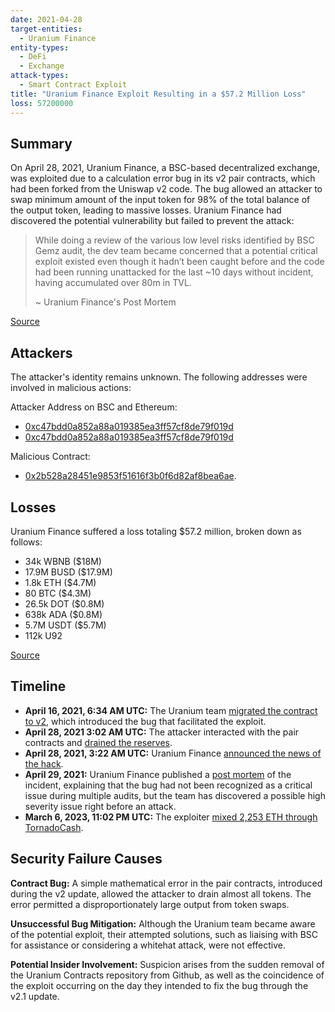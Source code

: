 ```yaml
---
date: 2021-04-28
target-entities:
  - Uranium Finance
entity-types:
  - DeFi
  - Exchange
attack-types:
  - Smart Contract Exploit
title: "Uranium Finance Exploit Resulting in a $57.2 Million Loss"
loss: 57200000
---
```


## Summary

On April 28, 2021, Uranium Finance, a BSC-based decentralized exchange, was exploited due to a calculation error bug in its v2 pair contracts, which had been forked from the Uniswap v2 code. The bug allowed an attacker to swap minimum amount of the input token for 98% of the total balance of the output token, leading to massive losses. Uranium Finance had discovered the potential vulnerability but failed to prevent the attack:

> While doing a review of the various low level risks identified by BSC Gemz audit, the dev team became concerned that a potential critical exploit existed even though it hadn’t been caught before and the code had been running unattacked for the last ~10 days without incident, having accumulated over 80m in TVL.
>
> ~ Uranium Finance's Post Mortem

[Source](https://bscscan.com/tx/0x5a504fe72ef7fc76dfeb4d979e533af4e23fe37e90b5516186d5787893c37991)

## Attackers

The attacker's identity remains unknown. The following addresses were involved in malicious actions:

Attacker Address on BSC and Ethereum:

- [0xc47bdd0a852a88a019385ea3ff57cf8de79f019d](https://bscscan.com/address/0xc47bdd0a852a88a019385ea3ff57cf8de79f019d)
- [0xc47bdd0a852a88a019385ea3ff57cf8de79f019d](https://etherscan.io/address/0xc47bdd0a852a88a019385ea3ff57cf8de79f019d)

Malicious Contract:

- [0x2b528a28451e9853f51616f3b0f6d82af8bea6ae](https://bscscan.com/address/0x2b528a28451e9853f51616f3b0f6d82af8bea6ae).

## Losses

Uranium Finance suffered a loss totaling $57.2 million, broken down as follows:

- 34k WBNB ($18M)
- 17.9M BUSD ($17.9M)
- 1.8k ETH ($4.7M)
- 80 BTC ($4.3M)
- 26.5k DOT ($0.8M)
- 638k ADA ($0.8M)
- 5.7M USDT ($5.7M)
- 112k U92

[Source](https://rekt.news/uranium-rekt/)

## Timeline

- **April 16, 2021, 6:34 AM UTC:** The Uranium team [migrated the contract to v2](https://bscscan.com/tx/0x86bd367b42afebef3eb2f5581b326c1c83f8dcf8acafa11e87087f0ec33c59f0), which introduced the bug that facilitated the exploit.
- **April 28, 2021 3:02 AM UTC:** The attacker interacted with the pair contracts and [drained the reserves](https://bscscan.com/tx/0x5a504fe72ef7fc76dfeb4d979e533af4e23fe37e90b5516186d5787893c37991).
- **April 28, 2021, 3:22 AM UTC:** Uranium Finance [announced the news of the hack](https://twitter.com/UraniumFinance/status/1387245696454041600).
- **April 29, 2021:** Uranium Finance published a [post mortem](https://uraniumfinance.medium.com/exploit-d3a88921531c) of the incident, explaining that the bug had not been recognized as a critical issue during multiple audits, but the team has discovered a possible high severity issue right before an attack.
- **March 6, 2023, 11:02 PM UTC:** The exploiter [mixed 2,253 ETH through TornadoCash](https://etherscan.io/txs?a=0xc47bdd0a852a88a019385ea3ff57cf8de79f019d).

## Security Failure Causes

**Contract Bug:** A simple mathematical error in the pair contracts, introduced during the v2 update, allowed the attacker to drain almost all tokens. The error permitted a disproportionately large output from token swaps.

**Unsuccessful Bug Mitigation:** Although the Uranium team became aware of the potential exploit, their attempted solutions, such as liaising with BSC for assistance or considering a whitehat attack, were not effective.

**Potential Insider Involvement:** Suspicion arises from the sudden removal of the Uranium Contracts repository from Github, as well as the coincidence of the exploit occurring on the day they intended to fix the bug through the v2.1 update.
